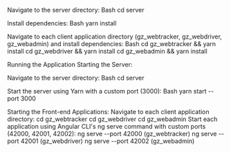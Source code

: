 Navigate to the server directory:
Bash
cd server

Install dependencies:
Bash
yarn install

Navigate to each client application directory (gz_webtracker, gz_webdriver, gz_webadmin) and install dependencies:
Bash
cd gz_webtracker && yarn install
cd gz_webdriver && yarn install
cd gz_webadmin && yarn install

Running the Application
Starting the Server:

Navigate to the server directory:
Bash
cd server

Start the server using Yarn with a custom port (3000):
Bash
yarn start --port 3000

Starting the Front-end Applications:
Navigate to each client application directory:
cd gz_webtracker
cd gz_webdriver
cd gz_webadmin
Start each application using Angular CLI's ng serve command with custom ports (42000, 42001, 42002):
ng serve --port 42000 (gz_webtracker)
ng serve --port 42001 (gz_webdriver)
ng serve --port 42002 (gz_webadmin)
